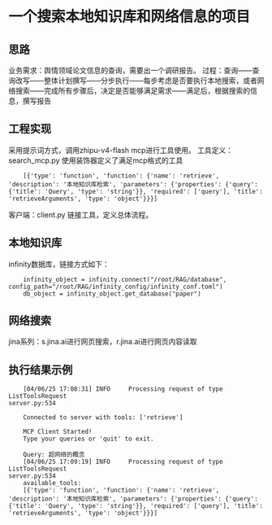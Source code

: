 # 一个搜索本地知识库和网络信息的项目

## 思路
业务需求：舆情领域论文信息的查询，需要出一个调研报告。
过程：查询——查询改写——整体计划撰写——分步执行——每步考虑是否要执行本地搜索，或者网络搜索——完成所有步骤后，决定是否能够满足需求——满足后，根据搜索的信息，撰写报告

## 工程实现
采用提示词方式，调用zhipu-v4-flash
mcp进行工具使用。
工具定义：search_mcp.py 使用装饰器定义了满足mcp格式的工具
```
    [{'type': 'function', 'function': {'name': 'retrieve', 'description': '本地知识库检索', 'parameters': {'properties': {'query': {'title': 'Query', 'type': 'string'}}, 'required': ['query'], 'title': 'retrieveArguments', 'type': 'object'}}}]
```
客户端：client.py 链接工具，定义总体流程。




## 本地知识库
infinity数据库，链接方式如下：
```
    infinity_object = infinity.connect("/root/RAG/database", config_path="/root/RAG/infinity_config/infinity_conf.toml")
    db_object = infinity_object.get_database("paper")
```

## 网络搜索
jina系列：s.jina.ai进行网页搜索，r.jina.ai进行网页内容读取


## 执行结果示例
```
    [04/06/25 17:08:31] INFO     Processing request of type ListToolsRequest                                                              server.py:534

    Connected to server with tools: ['retrieve']

    MCP Client Started!
    Type your queries or 'quit' to exit.

    Query: 超网络的概念
    [04/06/25 17:09:19] INFO     Processing request of type ListToolsRequest                                                              server.py:534
    available_tools:
    [{'type': 'function', 'function': {'name': 'retrieve', 'description': '本地知识库检索', 'parameters': {'properties': {'query': {'title': 'Query', 'type': 'string'}}, 'required': ['query'], 'title': 'retrieveArguments', 'type': 'object'}}}]
```
